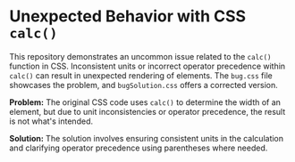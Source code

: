 # Unexpected Behavior with CSS `calc()`

This repository demonstrates an uncommon issue related to the `calc()` function in CSS.  Inconsistent units or incorrect operator precedence within `calc()` can result in unexpected rendering of elements.  The `bug.css` file showcases the problem, and `bugSolution.css` offers a corrected version.

**Problem:** The original CSS code uses `calc()` to determine the width of an element, but due to unit inconsistencies or operator precedence, the result is not what's intended. 

**Solution:** The solution involves ensuring consistent units in the calculation and clarifying operator precedence using parentheses where needed.